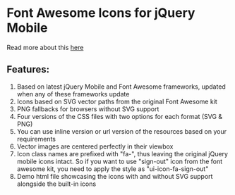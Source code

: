 Font Awesome Icons for jQuery Mobile
====================================

Read more about this <a href="http://www.dotcastle.com" target="_blank">here</a>

Features:
---------
1. Based on latest jQuery Mobile and Font Awesome frameworks, updated when any of these frameworks update 
2. Icons based on SVG vector paths from the original Font Awesome kit 
3. PNG fallbacks for browsers without SVG support 
4. Four versions of the CSS files with two options for each format (SVG &amp; PNG) 
5. You can use inline version or url version of the resources based on your requirements 
6. Vector images are centered perfectly in their viewbox 
7. Icon class names are prefixed with "fa-", thus leaving the original jQuery mobile icons intact. So if you want to use "sign-out" icon from the font awesome kit, you need to apply the style as "ui-icon-fa-sign-out" 
8. Demo html file showcasing the icons with and without SVG support alongside the built-in icons
